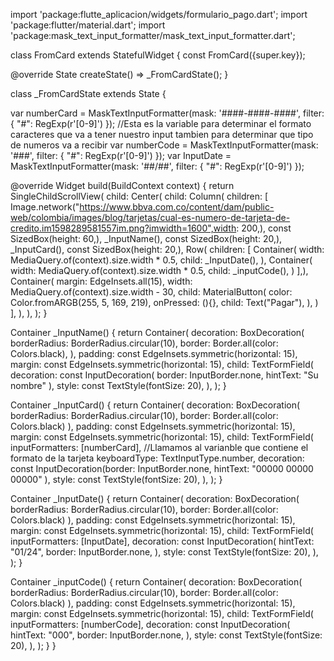 import 'package:flutte_aplicacion/widgets/formulario_pago.dart';
import 'package:flutter/material.dart';
import 'package:mask_text_input_formatter/mask_text_input_formatter.dart';

class FromCard extends StatefulWidget {
  const FromCard({super.key});

  @override
  State<FromCard> createState() => _FromCardState();
}

class _FromCardState extends State<FromCard> {

  var numberCard = MaskTextInputFormatter(mask: '####-####-####', filter: { "#": RegExp(r'[0-9]') }); //Esta es la variable para determinar el formato caracteres que va a tener nuestro input tambien para determinar que tipo de numeros va a recibir
  var numberCode = MaskTextInputFormatter(mask: '###', filter: { "#": RegExp(r'[0-9]') }); 
  var InputDate = MaskTextInputFormatter(mask: '##/##', filter: { "#": RegExp(r'[0-9]') }); 

  @override
  Widget build(BuildContext context) {
    return SingleChildScrollView(
      child: Center(
        child: Column(
          children: [
            Image.network("https://www.bbva.com.co/content/dam/public-web/colombia/images/blog/tarjetas/cual-es-numero-de-tarjeta-de-credito.im1598289581557im.png?imwidth=1600",width: 200,),
            const SizedBox(height: 60,),
            _InputName(),
            const SizedBox(height: 20,),
            _InputCard(),
            const SizedBox(height: 20,),
            Row(
              children: [
                Container(
                  width: MediaQuery.of(context).size.width * 0.5,
                  child: _InputDate(),
                ),
                Container(
                  width: MediaQuery.of(context).size.width * 0.5,
                  child: _inputCode(),
                )
            ],),
            Container(
              margin: EdgeInsets.all(15),
              width: MediaQuery.of(context).size.width - 30,
              child: MaterialButton(
                color: Color.fromARGB(255, 5, 169, 219),
                onPressed: (){},
                child: Text("Pagar"),
              ),
            )
          ],
        ),
      ),
    );
  }



  Container _InputName() {
    return Container(
      decoration: BoxDecoration(
        borderRadius: BorderRadius.circular(10),
        border: Border.all(color: Colors.black),
      ),
      padding: const EdgeInsets.symmetric(horizontal: 15),
      margin: const EdgeInsets.symmetric(horizontal: 15),
      child: TextFormField(
        decoration: const InputDecoration(
          border: InputBorder.none,
          hintText: "Su nombre"
        ),
        style: const TextStyle(fontSize: 20),
      ),
    );
  }

  Container _InputCard() {
    return Container(
      decoration: BoxDecoration(
        borderRadius: BorderRadius.circular(10),
        border: Border.all(color: Colors.black)
      ),
      padding: const EdgeInsets.symmetric(horizontal: 15),
      margin: const EdgeInsets.symmetric(horizontal: 15),
      child: TextFormField(
        inputFormatters: [numberCard], //Llamamos al varianble que contiene el formato de la tarjeta
        keyboardType: TextInputType.number,
        decoration: const InputDecoration(border: InputBorder.none,
        hintText: "00000 00000 00000"
        ),
        style: const TextStyle(fontSize: 20),
      ),
    );
  }


  Container _InputDate() {
    return Container(
      decoration: BoxDecoration(
        borderRadius: BorderRadius.circular(10),
        border: Border.all(color: Colors.black)
      ),
      padding: const EdgeInsets.symmetric(horizontal: 15),
      margin: const EdgeInsets.symmetric(horizontal: 15),
      child: TextFormField(
        inputFormatters: [InputDate],
        decoration: const InputDecoration(
          hintText: "01/24",
          border: InputBorder.none,
          ),
        style: const TextStyle(fontSize: 20),
      ),
    );
  }

  Container _inputCode() {
    return Container(
      decoration: BoxDecoration(
        borderRadius: BorderRadius.circular(10),
        border: Border.all(color: Colors.black)
      ),
      padding: const EdgeInsets.symmetric(horizontal: 15),
      margin: const EdgeInsets.symmetric(horizontal: 15),
      child: TextFormField(
        inputFormatters: [numberCode],
        decoration: const InputDecoration(
          hintText: "000",
          border: InputBorder.none,
          ),
        style: const TextStyle(fontSize: 20),
      ),
    );
  }
}